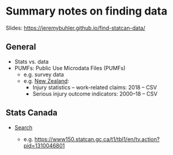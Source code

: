 # Summary notes on finding data # 

Slides: https://jeremybuhler.github.io/find-statcan-data/

## General ##

- Stats vs. data
- PUMFs: Public Use Microdata Files (PUMFs)
  - e.g. survey data
  - e.g. [New Zealand](https://www.stats.govt.nz/large-datasets/csv-files-for-download/): 
    - Injury statistics – work-related claims: 2018 – CSV
    - Serious injury outcome indicators: 2000–18 – CSV

## Stats Canada ##
- [Search](https://www150.statcan.gc.ca/n1/en/type/data)

  - e.g. https://www150.statcan.gc.ca/t1/tbl1/en/tv.action?pid=1310046801
